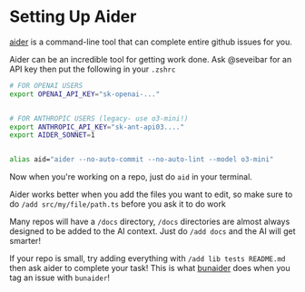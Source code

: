 # Setting Up Aider

[aider](https://aider.chat) is a command-line tool that can complete entire github issues for you.

Aider can be an incredible tool for getting work done. Ask @seveibar for an API key then put the
following in your `.zshrc`

```bash
# FOR OPENAI USERS
export OPENAI_API_KEY="sk-openai-..."


# FOR ANTHROPIC USERS (legacy- use o3-mini!)
export ANTHROPIC_API_KEY="sk-ant-api03...."
export AIDER_SONNET=1


alias aid="aider --no-auto-commit --no-auto-lint --model o3-mini"
```

Now when you're working on a repo, just do `aid` in your terminal.

Aider works better when you add the files you want to edit, so make sure to do `/add src/my/file/path.ts`
before you ask it to do work

Many repos will have a `/docs` directory, `/docs` directories are almost always designed to be added to
the AI context. Just do `/add docs` and the AI will get smarter!

If your repo is small, try adding everything with `/add lib tests README.md` then ask aider to complete
your task! This is what [bunaider](https://github.com/tscircuit/bunaider) does when you tag an issue with
`bunaider`!
